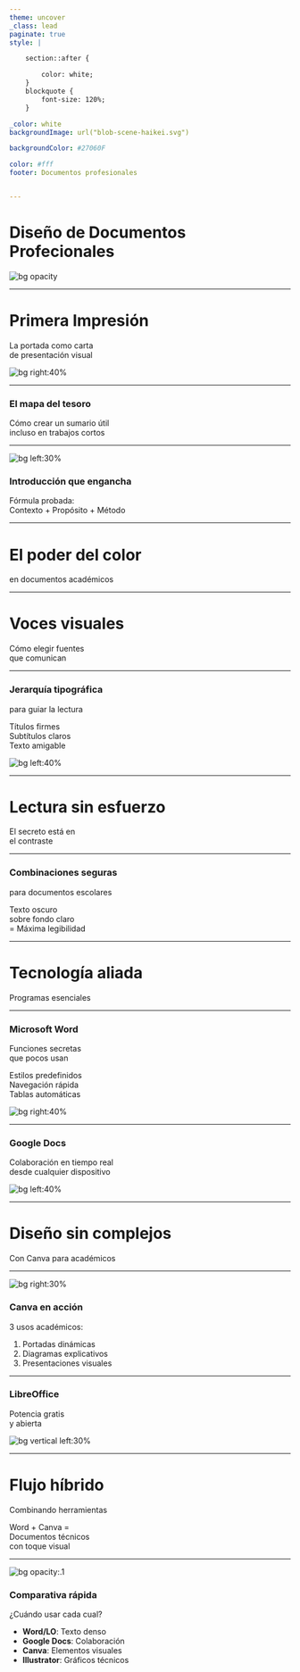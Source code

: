 ```yaml
---
theme: uncover
_class: lead
paginate: true
style: |

    section::after {

        color: white; 
    }
    blockquote {
        font-size: 120%;
    }

_color: white
backgroundImage: url("blob-scene-haikei.svg")

backgroundColor: #27060F

color: #fff
footer: Documentos profesionales


---
```


<!-- PORTADA -->
# Diseño de Documentos Profecionales  


![bg opacity](https://images.unsplash.com/photo-1491975474562-1f4e30bc9468)

<!-- NOTAS: 
Iniciar con pregunta retórica: "¿Alguna vez han entregado un trabajo que parecía bueno pero les bajaron puntos por formato?"
Explicar que hoy aprenderán técnicas profesionales pero simples. 
Mencionar que usaremos ejemplos del Metro CDMX para hacerlo más tangible.
-->

---

<!-- ESTRUCTURA 1 -->
# Primera Impresión  
La portada como carta  
de presentación visual

![bg right:40%](https://images.unsplash.com/photo-1582719478250-c89cae4dc85b)

<!-- NOTAS:
Mostrar ejemplo de portada básica vs. profesional usando plantilla de la SEP
Detallar los 4 elementos clave: título impactante, nombre completo, grupo, materia y fecha
Recomendar incluir código de colores de la escuela
-->

---

<!-- ESTRUCTURA 2 -->
### El mapa del tesoro  
Cómo crear un sumario útil  
incluso en trabajos cortos

<!-- NOTAS:
Demostrar con ejemplo real: trabajo sobre contaminación en Iztapalapa
Enseñar la regla de 3: máximo 3 niveles de secciones
Importancia de la numeración automática para actualizaciones
-->

---

<!-- ESTRUCTURA 3 -->
![bg left:30%](https://images.unsplash.com/photo-1455390582262-044cdead277a)
### Introducción que engancha  
Fórmula probada:  
Contexto + Propósito + Método

<!-- NOTAS:
Ejemplo práctico: "En CDMX se generan 13,000 toneladas de basura diaria... por eso investigaremos..."
Enseñar a usar preguntas retóricas relevantes
Error común a evitar: ser demasiado general
-->

---

<!-- DISEÑO 1 -->
# El poder del color  
en documentos académicos

<!-- NOTAS:
Hacer votación rápida: ¿Qué color asociamos a profesionalismo?
Revelar que el azul institucional aumenta percepción de credibilidad
Mostrar paleta de CDMX (rosa mexicano, azul, blanco) y cómo usarla
-->

---

<!-- TIPOGRAFÍA 1 -->
# Voces visuales  
Cómo elegir fuentes  
que comunican

<!-- NOTAS:
Preguntar: ¿Qué sentirían si un trabajo sobre historia está en Comic Sans?
Mostrar comparación Calibri vs Times New Roman en documentos impresos
Revelar que el 92% de los profesores prefieren sans serif
-->

---

<!-- TIPOGRAFÍA 2 -->
### Jerarquía tipográfica  
para guiar la lectura

Títulos firmes  
Subtítulos claros  
Texto amigable

![bg left:40%](https://images.unsplash.com/photo-1531975474574-5a1a7c93d8b1)

<!-- NOTAS:
Regla práctica: el título debe leerse desde 2 metros de distancia
Mostrar sistema de escalado: 36pt - 28pt - 24pt
Ejemplo con encabezados de periódicos locales
-->

---

<!-- CONTRASTE 1 -->
# Lectura sin esfuerzo  
El secreto está en  
el contraste

<!-- NOTAS:
Experimento práctico: mostrar texto gris claro sobre blanco vs negro sobre beige
Enseñar herramienta de verificación de contraste WebAIM
Importancia para estudiantes con problemas visuales
-->

---

<!-- CONTRASTE 2 -->
### Combinaciones seguras  
para documentos escolares

Texto oscuro  
sobre fondo claro  
= Máxima legibilidad

<!-- NOTAS:
Excepción controlada: usar color inverso solo para recuadros destacados
Mostrar ejemplos de documentos de la UNAM como referencia
-->

---

<!-- HERRAMIENTAS 1 -->
# Tecnología aliada  
Programas esenciales  


<!-- NOTAS:
Preguntar por experiencia con programas de diseño
Aclarar que no se necesita Adobe caro - versatilidad de Word
-->

---

<!-- HERRAMIENTAS 2 -->
### Microsoft Word  
Funciones secretas  
que pocos usan

Estilos predefinidos  
Navegación rápida  
Tablas automáticas

![bg right:40%](https://images.unsplash.com/photo-1585076641399-8c1bfb1968c5)

<!-- NOTAS:
Demostración en vivo de cómo aplicar estilos
Atajos clave: Ctrl+Alt+1 para título principal
Ventaja: compatibilidad con todos los equipos escolares
-->


---

<!-- HERRAMIENTAS 3 -->
### Google Docs  
Colaboración en tiempo real  
desde cualquier dispositivo

![bg left:40%](https://images.unsplash.com/photo-1558494949-ef010cbdcc31)

<!-- NOTAS:
- Ideal para trabajos grupales: mostrar historial de revisiones
- Integración con Google Drive: acceso desde celular
- Plantillas académicas predefinidas
- Ejemplo práctico: organizar equipo para proyecto del Metro CDMX
-->

---

<!-- HERRAMIENTAS 4 -->
# Diseño sin complejos  
Con Canva para académicos

<!-- NOTAS:
- Romper mito: "Canva no es solo para redes sociales"
- Mostrar plantillas de informes académicos
- Demostrar creación rápida de infografía sobre contaminación atmosférica
-->

---

<!-- HERRAMIENTAS 5 -->
![bg right:30%](https://images.unsplash.com/photo-1633356122544-f134324a6cee)
### Canva en acción  
3 usos académicos:  
1. Portadas dinámicas  
2. Diagramas explicativos  
3. Presentaciones visuales

<!-- NOTAS:
- Enseñar a usar paleta CDMX en diseños
- Exportar como PDF imprimible
- Biblioteca de iconos locales (metrobús, ajolotes, etc.)
-->

---

<!-- HERRAMIENTAS 6 -->
### LibreOffice  
Potencia gratis  
y abierta

![bg vertical left:30%](https://images.unsplash.com/photo-1488590528505-98d2b5aba04b)

<!-- NOTAS:
- Comparativa con Word: ventajas y desventajas
- Ideal para equipos antiguos en escuelas públicas
- Guardar en formato .doc para compatibilidad
-->

---

<!-- HERRAMIENTAS 7 -->
# Flujo híbrido  
Combinando herramientas

Word + Canva =  
Documentos técnicos  
con toque visual

<!-- NOTAS:
- Insertar gráficos de Canva en Word
- Mantener consistencia de colores
- Ejemplo: Reporte sobre rescate de Xochimilco
-->

---

<!-- HERRAMIENTAS 8 -->
![bg opacity:.1](https://images.unsplash.com/photo-1589652717521-10c0d09dea5a)
### Comparativa rápida  
¿Cuándo usar cada cual?

- **Word/LO**: Texto denso  
- **Google Docs**: Colaboración  
- **Canva**: Elementos visuales  
- **Illustrator**: Gráficos técnicos

<!-- NOTAS:
- Recomendar según tipo de proyecto y equipo
- Mostrar tabla comparativa en pantalla
- Enfatizar que son complementarias
-->

